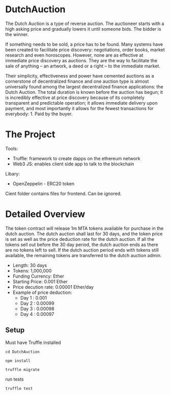 # DutchAuction

The Dutch Auction is a type of reverse auction. The auctioneer starts with a high asking price and gradually lowers it until someone bids. The bidder is the winner.

If something needs to be sold, a price has to be found. Many systems have been created to facilitate price discovery: negotiations, order books, market research and even horoscopes. However, none are as effective at immediate price discovery as auctions. They are the way to facilitate the sale of anything – an artwork, a deed or a right – to the immediate market. 

Their simplicity, effectiveness and power have cemented auctions as a cornerstone of decentralized finance and one auction type is almost universally found among the largest decentralized finance applications: the Dutch Auction. The total duration is known before the auction has begun; it is incredibly effective at price discovery because of its completely transparent and predictable operation; it allows immediate delivery upon payment, and most importantly it allows for the fewest transactions for everybody: 1. Paid by the buyer.


# The Project
Tools:

- Truffle: framework to create dapps on the ethereum network
- Web3 JS: enables client side app to talk to the blockchain

Libary:
- OpenZeppelin - ERC20 token


Cient folder contains files for frontend. Can be ignored. 
# Detailed Overview
The token contract will release 1m MTA tokens available for purchase in the dutch auction. The dutch auction shall last for 30 days, and the token price is set as well as the price deduction rate for the dutch auction. If all the tokens sell out before the 30 day period, the dutch auction ends as there are no tokens left to sell. If the dutch auction period ends with tokens still available, the remaining tokens are transferred to the dutch auction admin.

- Length: 30 days
- Tokens: 1,000,000
- Funding Currency: Ether
- Starting Price: 0.001 Ether
- Price decution rate: 0.00001 Ether/day
- Example of price deduction:
  - Day 1 : 0.001
  - Day 2 : 0.00099
  - Day 3 : 0.00098
  - Day 4 : 0.00097


## Setup

Must have Truffle installed

`cd DutchAuction`

`npm install`

`truffle migrate`

run tests

`truffle test`

